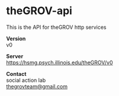 # theGROV-api

This is the API for theGROV http services

**Version**<br>
v0

**Server**<br>
https://hsmg.psych.illinois.edu/theGROV/v0

**Contact**<br>
social action lab<br>
thegrovteam@gmail.com
